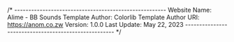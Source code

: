 /* ------------------------------------------------------
Website Name: Alime - BB Sounds
Template Author: Colorlib
Template Author URI: https://anom.co.zw
Version: 1.0.0
Last Update: May 22, 2023
----------------------------------------------------- */
